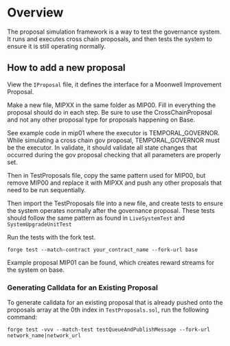 # Overview
The proposal simulation framework is a way to test the governance system. It runs and executes cross chain proposals, and then tests the system to ensure it is still operating normally.

## How to add a new proposal

View the `IProposal` file, it defines the interface for a Moonwell Improvement Proposal.

Make a new file, MIPXX in the same folder as MIP00. Fill in everything the proposal should do in each step. Be sure to use the CrossChainProposal and not any other proposal type for proposals happening on Base.

See example code in mip01 where the executor is TEMPORAL_GOVERNOR. While simulating a cross chain gov proposal, TEMPORAL_GOVERNOR must be the executor. In validate, it should validate all state changes that occurred during the gov proposal checking that all parameters are properly set.

Then in TestProposals file, copy the same pattern used for MIP00, but remove MIP00 and replace it with MIPXX and push any other proposals that need to be run sequentially.

Then import the TestProposals file into a new file, and create tests to ensure the system operates normally after the governance proposal. These tests should follow the same pattern as found in `LiveSystemTest` and `SystemUpgradeUnitTest`

Run the tests with the fork test.

```forge test --match-contract your_contract_name --fork-url base```

Example proposal MIP01 can be found, which creates reward streams for the system on base.


### Generating Calldata for an Existing Proposal

To generate calldata for an existing proposal that is already pushed onto the proposals array at the 0th index in `TestProposals.sol`, run the following command:

```forge test -vvv --match-test testQueueAndPublishMessage --fork-url network_name|network_url```

